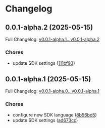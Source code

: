 # Changelog

## 0.0.1-alpha.2 (2025-05-15)

Full Changelog: [v0.0.1-alpha.1...v0.0.1-alpha.2](https://github.com/octogen-systems/octogen-ts-api/compare/v0.0.1-alpha.1...v0.0.1-alpha.2)

### Chores

* update SDK settings ([111bf93](https://github.com/octogen-systems/octogen-ts-api/commit/111bf93e3749c60f4ebdc3bdbaebf293ade221cb))

## 0.0.1-alpha.1 (2025-05-15)

Full Changelog: [v0.0.1-alpha.0...v0.0.1-alpha.1](https://github.com/octogen-systems/octogen-ts-api/compare/v0.0.1-alpha.0...v0.0.1-alpha.1)

### Chores

* configure new SDK language ([8b56bd5](https://github.com/octogen-systems/octogen-ts-api/commit/8b56bd549d7ccf09dcb78230dcfb5b3bb182f467))
* update SDK settings ([ad673cc](https://github.com/octogen-systems/octogen-ts-api/commit/ad673ccadd3883bade79327839dfa31b9ba2a17b))
